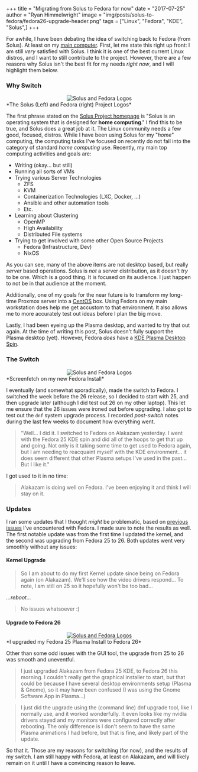 +++
title  = "Migrating from Solus to Fedora for now"
date   = "2017-07-25"
author = "Ryan Himmelwright"
image  = "img/posts/solus-to-fedora/fedora26-upgrade-header.png"
tags   = ["Linux", "Fedora", "KDE", "Solus",]
+++

For awhile, I have been debating the idea of switching back to Fedora (from Solus). At least on my [main computer](../../pages/homelab/#alakazam). First, let me state this right up front: I am still *very* satisfied with Solus. I think it is one of the best current Linux distros, and I want to still contribute to the project. However, there are a few reasons why Solus isn't the best fit for my needs *right now*, and I will highlight them below.

<!--more-->

### Why Switch
<center>
<img alt="Solus and Fedora Logos" src="../../img/posts/solus-to-fedora/logos.png"  style="max-width: 85%;"/>
</center>
*The Solus (Left) and Fedora (right) Project Logos*


The first phrase stated on the [Solus Project homepage](https://solus-project.com) is "Solus is an operating system that is designed for **home computing**." I find this to be true, and Solus does a great job at it. The Linux community needs a few good, focused, distros. While I have been using Solus for my "*home*" computing, the computing tasks I've focused on recently do not fall into the category of standard *home computing* use. Recently, my main top computing activities and goals are:

- Writing (okay... but still)
- Running all sorts of VMs
- Trying various Server Technologies
  - ZFS
  - KVM
  - Containerization Technologies (LXC, Docker, ...)
  - Ansible and other automation tools
  - Etc.
- Learning about Clustering
  - OpenMP
  - High Availability
  - Distributed File systems
- Trying to get involved with some other Open Source Projects
  - Fedora (Infrastructure, Dev)
  - NixOS

As you can see, many of the above items are not desktop based, but really
*server* based operations. Solus is *not* a server distribution, as it doesn't
*try* to be one. Which is a good thing. It is focused on its audience. I 
just happen to not be in that audience at the moment.

Additionally, one of my goals for the near future is to transform my long-time Proxmox server into a [CentOS](https://www.centos.org/) box. Using Fedora on my main workstation does help me get accustom to that environment. It also allows me to more accurately test out ideas before I plan the big move.

Lastly, I had been eyeing up the Plasma desktop, and wanted to try that out again. At the time of writing this post, Solus doesn't fully support the Plasma desktop (yet). However, Fedora *does* have a [KDE Plasma Desktop Spin](https://spins.fedoraproject.org/kde/).


### The Switch

<center>
<img alt="Solus and Fedora Logos" src="../../img/posts/solus-to-fedora/fedora25.png"  style="max-width: 100%;"/>
</center>
*Screenfetch on my new Fedora Install*

I eventually (and somewhat sporadically), made the switch to Fedora. I switched
the week before the 26 release, so I decided to start with 25, and then upgrade
later (although I did test out 26 on my other laptop). This let me ensure that
the 26 issues were ironed out before upgrading. I also got to test out the `dnf`
system upgrade process. I recorded *post-switch* notes during the last few weeks
to document how everything went.

>"Well... I did it. I switched to Fedora on Alakazam yesterday. I went with the
>Fedora 25 KDE spin and did all of the hoops to get that up and going. Not only
>is it taking some time to get used to Fedora again, but I am needing to
>reacquaint myself with the KDE environment... it does seem different that other
>Plasma setups I've used in the past... But I like it."

I got used to it in no time:

>Alakazam is doing well on Fedora. I've been enjoying it and think I will stay on
>it.


### Updates

I ran some updates that I thought *might* be problematic, based
on [previous issues](../back-on-arch/#fedora) I've encountered with Fedora. I
made sure to note the results as well. The first notable update was from the
first time I updated the kernel, and the second was  upgrading from
Fedora 25 to 26. Both updates went very smoothly without any issues:

#### Kernel Upgrade

>So I am about to do my first Kernel update since being on Fedora again (on
>Alakazam). We'll see how the video drivers respond... To note, I am still on 25
>so it hopefully won't be too bad...

*...reboot...*

>No issues whatsoever :)


#### Upgrade to Fedora 26
<center>
<a href="../../img/posts/solus-to-fedora/fedora26-upgrade.png"><img alt="Solus and Fedora Logos" src="../../img/posts/solus-to-fedora/fedora26-upgrade.png" style="max-width: 100%;"/></a>
</center>
*I upgraded my Fedora 25 Plasma Install to Fedora 26*

Other than some odd issues with the GUI tool, the upgrade from 25 to 26 was 
smooth and uneventful.

>I just upgraded Alakazam from Fedora 25 KDE, to Fedora 26 this morning. I couldn't really get the
>graphical installer to start, but that could be because I have several desktop environments setup
>(Plasma & Gnome), so it may have been confused (I was using the Gnome Software App in Plasma...) 

>I just did the upgrade using the (command line) dnf upgrade tool, like I normally use, and it worked
>wonderfully. It even looks like my nvidia drivers stayed and my monitors were configured correctly
>after rebooting. The only difference is I don't seem to have the same Plasma animations I had
>before, but that is fine, and likely part of the update. 


So that it. Those are my reasons for switching (for now), and the results of my
switch. I am still happy with Fedora, at least on Alakazam, and will likely
remain on it until I have a convincing reason to leave.
